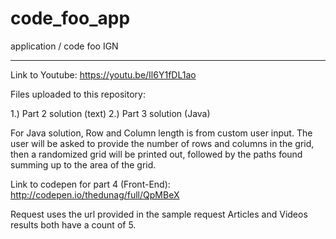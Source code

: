 # code_foo_app
application / code foo IGN
_________________________________

Link to Youtube: https://youtu.be/Il6Y1fDL1ao

Files uploaded to this repository:

1.) Part 2 solution (text)
2.) Part 3 solution (Java)

For Java solution, Row and Column length is from custom user input.
The user will be asked to provide the number of rows and columns in the grid, then a randomized grid will be printed out, followed by the paths found summing up to the area of the grid.


Link to codepen for part 4 (Front-End): http://codepen.io/thedunag/full/QpMBeX

Request uses the url provided in the sample request
Articles and Videos results both have a count of 5.
